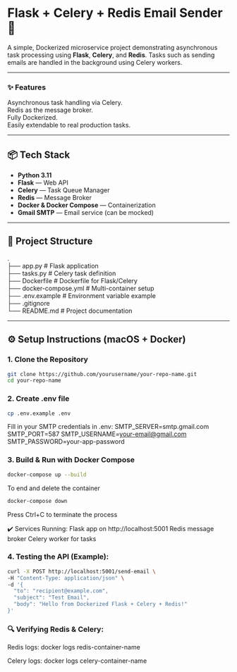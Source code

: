# Flask + Celery + Redis Email Sender 🚀

A simple, Dockerized microservice project demonstrating asynchronous task processing using **Flask**, **Celery**, and **Redis**. Tasks such as sending emails are handled in the background using Celery workers.

---

### ✨ Features
Asynchronous task handling via Celery.<br>
Redis as the message broker.<br>
Fully Dockerized.<br>
Easily extendable to real production tasks.

---

## 📦 Tech Stack

- **Python 3.11**
- **Flask** — Web API
- **Celery** — Task Queue Manager
- **Redis** — Message Broker
- **Docker & Docker Compose** — Containerization
- **Gmail SMTP** — Email service (can be mocked)

---

## 🚧 Project Structure
.<br>
├── app.py # Flask application<br>
├── tasks.py # Celery task definition<br>
├── Dockerfile # Dockerfile for Flask/Celery<br>
├── docker-compose.yml # Multi-container setup<br>
├── .env.example # Environment variable example<br>
├── .gitignore<br>
└── README.md # Project documentation


---

## ⚙️ Setup Instructions (macOS + Docker)

### 1. Clone the Repository

```bash
git clone https://github.com/yourusername/your-repo-name.git
cd your-repo-name
```

### 2. Create .env file
```bash
cp .env.example .env
```

Fill in your SMTP credentials in .env:
SMTP_SERVER=smtp.gmail.com
SMTP_PORT=587
SMTP_USERNAME=your-email@gmail.com
SMTP_PASSWORD=your-app-password

### 3. Build & Run with Docker Compose
```bash
docker-compose up --build
```

To end and delete the container
```bash
docker-compose down
```

Press Ctrl+C to terminate the process

✔️ Services Running:
Flask app on http://localhost:5001
Redis message broker
Celery worker for tasks

### 4. Testing the API (Example):
```bash
curl -X POST http://localhost:5001/send-email \
-H "Content-Type: application/json" \
-d '{
  "to": "recipient@example.com",
  "subject": "Test Email",
  "body": "Hello from Dockerized Flask + Celery + Redis!"
}'
```

### 🔍 Verifying Redis & Celery:
Redis logs: docker logs redis-container-name

Celery logs: docker logs celery-container-name
